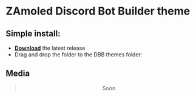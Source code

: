 

# ZAmoled Discord Bot Builder theme

## Simple install:

- [**Download**](https://github.com/Zan1456/DBB-zamoled/releases) the latest release
- Drag and drop the folder to the DBB themes folder:
## Media

<div align="center">

> Soon

</div>
<br><br><br>

